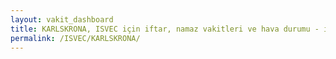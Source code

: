 ```yaml
---
layout: vakit_dashboard
title: KARLSKRONA, ISVEC için iftar, namaz vakitleri ve hava durumu - ilçe/eyalet seç
permalink: /ISVEC/KARLSKRONA/
---
```


<script type="text/javascript">
  var GLOBAL_COUNTRY = 'ISVEC';
  var GLOBAL_CITY = 'KARLSKRONA';
  var GLOBAL_STATE = '';
  var lat = 72;
  var lon = 21;
</script>

